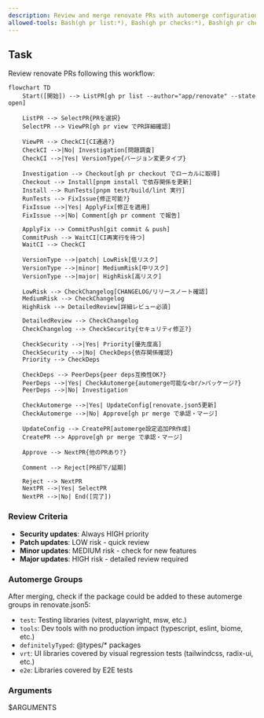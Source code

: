 ```yaml
---
description: Review and merge renovate PRs with automerge configuration updates
allowed-tools: Bash(gh pr list:*), Bash(gh pr checks:*), Bash(gh pr checkout:*), Bash(pnpm install), Bash(pnpm test), Bash(pnpm build), Bash(pnpm lint)
---
```


## Task
Review renovate PRs following this workflow:

```mermaid
flowchart TD
    Start([開始]) --> ListPR[gh pr list --author="app/renovate" --state open]
    
    ListPR --> SelectPR{PRを選択}
    SelectPR --> ViewPR[gh pr view でPR詳細確認]
    
    ViewPR --> CheckCI{CI通過?}
    CheckCI -->|No| Investigation[問題調査]
    CheckCI -->|Yes| VersionType{バージョン変更タイプ}
    
    Investigation --> Checkout[gh pr checkout でローカルに取得]
    Checkout --> Install[pnpm install で依存関係を更新]
    Install --> RunTests[pnpm test/build/lint 実行]
    RunTests --> FixIssue{修正可能?}
    FixIssue -->|Yes| ApplyFix[修正を適用]
    FixIssue -->|No| Comment[gh pr comment で報告]
    
    ApplyFix --> CommitPush[git commit & push]
    CommitPush --> WaitCI[CI再実行を待つ]
    WaitCI --> CheckCI
    
    VersionType -->|patch| LowRisk[低リスク]
    VersionType -->|minor| MediumRisk[中リスク]
    VersionType -->|major| HighRisk[高リスク]
    
    LowRisk --> CheckChangelog[CHANGELOG/リリースノート確認]
    MediumRisk --> CheckChangelog
    HighRisk --> DetailedReview[詳細レビュー必須]
    
    DetailedReview --> CheckChangelog
    CheckChangelog --> CheckSecurity{セキュリティ修正?}
    
    CheckSecurity -->|Yes| Priority[優先度高]
    CheckSecurity -->|No| CheckDeps{依存関係確認}
    Priority --> CheckDeps
    
    CheckDeps --> PeerDeps{peer deps互換性OK?}
    PeerDeps -->|Yes| CheckAutomerge{automerge可能な<br/>パッケージ?}
    PeerDeps -->|No| Investigation
    
    CheckAutomerge -->|Yes| UpdateConfig[renovate.json5更新]
    CheckAutomerge -->|No| Approve[gh pr merge で承認・マージ]
    
    UpdateConfig --> CreatePR[automerge設定追加PR作成]
    CreatePR --> Approve[gh pr merge で承認・マージ]
    
    Approve --> NextPR{他のPRあり?}
    
    Comment --> Reject[PR却下/延期]
    
    Reject --> NextPR
    NextPR -->|Yes| SelectPR
    NextPR -->|No| End([完了])
```

### Review Criteria
- **Security updates**: Always HIGH priority
- **Patch updates**: LOW risk - quick review
- **Minor updates**: MEDIUM risk - check for new features
- **Major updates**: HIGH risk - detailed review required

### Automerge Groups
After merging, check if the package could be added to these automerge groups in renovate.json5:
- `test`: Testing libraries (vitest, playwright, msw, etc.)
- `tools`: Dev tools with no production impact (typescript, eslint, biome, etc.)
- `definitelyTyped`: @types/* packages
- `vrt`: UI libraries covered by visual regression tests (tailwindcss, radix-ui, etc.)
- `e2e`: Libraries covered by E2E tests

### Arguments
$ARGUMENTS